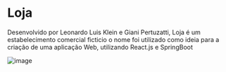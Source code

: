 # Loja

Desenvolvido por Leonardo Luis Klein e Giani Pertuzatti, Loja é um estabelecimento comercial ficticio
o nome foi utilizado como ideia para a criação de uma aplicação Web, utilizando React.js e SpringBoot

![image](https://github.com/LeonardoLuisKlein/loja-tem-de-tudo/assets/106256199/a9491d37-f161-44e0-9d78-f1dbaa882b67)
